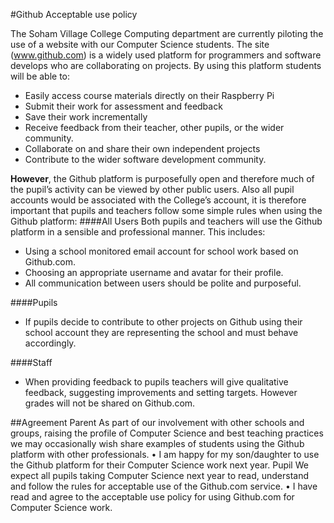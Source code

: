 #Github Acceptable use policy

The Soham Village College Computing department are currently piloting the use of a website with our Computer Science students. The site (www.github.com) is a widely used platform for programmers and software develops who are collaborating on projects. By using this platform students will be able to:
- Easily access course materials directly on their Raspberry Pi
- Submit their work for assessment and feedback
-	Save their work incrementally
-	Receive feedback from their teacher, other pupils, or the wider community.
-	Collaborate on and share their own independent projects
-	Contribute to the wider software development community.


**However**, the Github platform is purposefully open and therefore much of the pupil’s activity can be viewed by other public users. Also all pupil accounts would be associated with the College’s account, it is therefore important that pupils and teachers follow some simple rules when using the Github platform:
####All Users
Both pupils and teachers will use the Github platform in a sensible and professional manner. This includes:
-	Using a school monitored email account for school work based on Github.com.
-	Choosing an appropriate username and avatar for their profile.
-	All communication between users should be polite and purposeful.

####Pupils
-	If pupils decide to contribute to other projects on Github using their school account they are representing the school and must behave accordingly.

####Staff
-	When providing feedback to pupils teachers will give qualitative feedback, suggesting improvements and setting targets. However grades will not be shared on Github.com.

##Agreement
Parent
As part of our involvement with other schools and groups, raising the profile of Computer Science and best teaching practices we may occasionally wish share examples of students using the Github platform with other professionals.
•	I am happy for my son/daughter to use the Github platform for their Computer Science work next year.
Pupil
We expect all pupils taking Computer Science next year to read, understand and follow the rules for acceptable use of the Github.com service.
•	I have read and agree to the acceptable use policy for using Github.com for Computer Science work.

